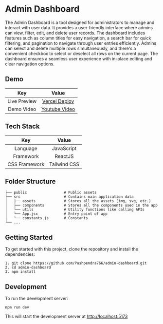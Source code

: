 # Admin Dashboard
The Admin Dashboard is a tool designed for administrators to manage and interact with user data. It provides a user-friendly interface where admins can view, filter, edit, and delete user records. The dashboard includes features such as column titles for easy navigation, a search bar for quick filtering, and pagination to navigate through user entries efficiently. Admins can select and delete multiple rows simultaneously, and there's a convenient checkbox to select or deselect all rows on the current page. The dashboard ensures a seamless user experience with in-place editing and clear navigation options.

## Demo

| Key | Value    | 
| :---:   | :---: | 
| Live Preview | [Vercel Deploy](https://admin-dashboard766.netlify.app/) | 
| Demo Video  | [Youtube Video](https://youtu.be/BW8_Y4v6_I0) | 

## Tech Stack

| Key | Value    | 
| :---:   | :---: | 
| Language | JavaScript   | 
| Framework  | ReactJS  | 
| CSS Framework | Tailwind CSS   | 

## Folder Structure

    ├── public                 # Public assets
    ├── src                    # Contains main application data
    │   ├── assets             # Stores all the assets (img, svg, etc.)
    │   ├── components         # Stores all the components used in the app
    │   └── utils              # Utility functions like calling APIs
    │   └── App.jsx            # Entry point of app
    │   └── constants.js       # Constants
    └── ...

## Getting Started 

To get started with this project, clone the repository and install the dependencies:
```
1. git clone https://github.com/Pushpendra766/admin-dashboard.git
2. cd admin-dashboard
3. npm install
```
## Development

To run the development server:

 `npm run dev`

This will start the development server at [http://localhost:5173](http://localhost:5173)

